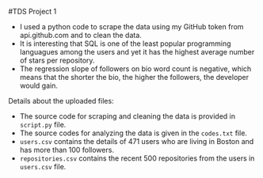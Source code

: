 #TDS Project 1

- I used a python code to scrape the data using my GitHub token from api.github.com and to clean the data.
- It is interesting that SQL is one of the least popular programming languagues among the users and yet it has the highest average number of stars per repository.
- The regression slope of followers on bio word count is negative, which means that the shorter the bio, the higher the followers, the developer would gain.

Details about the uploaded files: 

* The source code for scraping and cleaning the data is provided in `script.py` file.
* The source codes for analyzing the data is given in the `codes.txt` file.
* `users.csv` contains the details of 471 users who are living in Boston and has more than 100 followers.
* `repositories.csv` contains the recent 500 repositories from the users in `users.csv` file. 
